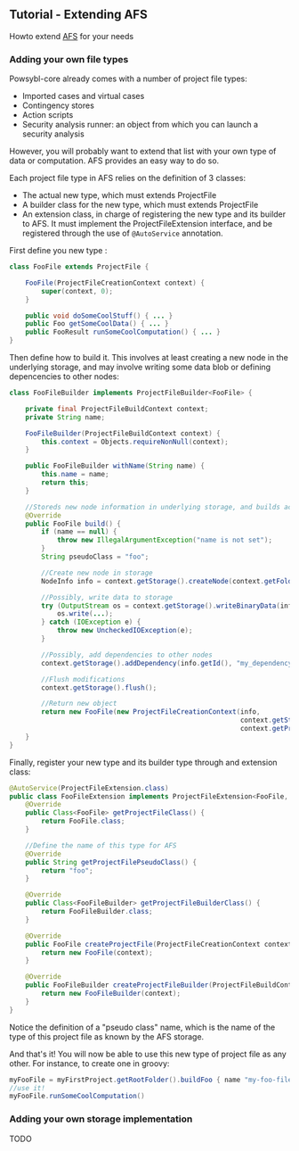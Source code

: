 ## Tutorial - Extending AFS

Howto extend [AFS](../../architecture/afs/README.md) for your needs

### Adding your own file types

Powsybl-core already comes with a number of project file types:
 - Imported cases and virtual cases
 - Contingency stores
 - Action scripts
 - Security analysis runner: an object from which you can launch a security analysis

However, you will probably want to extend that list with your own type of data or computation. AFS provides an easy way to do so.

Each project file type in AFS relies on the definition of 3 classes:
 - The actual new type, which must extends ProjectFile
 - A builder class for the new type, which must extends ProjectFile
 - An extension class, in charge of registering the new type and its builder to AFS. It must implement the ProjectFileExtension interface, and be registered through the use of `@AutoService` annotation.

First define you new type :
```java
class FooFile extends ProjectFile {

    FooFile(ProjectFileCreationContext context) {
        super(context, 0);
    }

    public void doSomeCoolStuff() { ... }
    public Foo getSomeCoolData() { ... }
    public FooResult runSomeCoolComputation() { ... }
}
```

Then define how to build it. This involves at least creating a new node in the underlying storage, and may involve writing some data blob or defining depencencies to other nodes:
```java
class FooFileBuilder implements ProjectFileBuilder<FooFile> {

    private final ProjectFileBuildContext context;
    private String name;

    FooFileBuilder(ProjectFileBuildContext context) {
        this.context = Objects.requireNonNull(context);
    }

    public FooFileBuilder withName(String name) {
        this.name = name;
        return this;
    }

    //Storeds new node information in underlying storage, and builds actual object
    @Override
    public FooFile build() {
        if (name == null) {
            throw new IllegalArgumentException("name is not set");
        }
        String pseudoClass = "foo";

        //Create new node in storage
        NodeInfo info = context.getStorage().createNode(context.getFolderInfo().getId(), name, pseudoClass, "", 0, new NodeGenericMetadata());

        //Possibly, write data to storage
        try (OutputStream os = context.getStorage().writeBinaryData(info.getId(), "my_data")) {
            os.write(...);
        } catch (IOException e) {
            throw new UncheckedIOException(e);
        }

        //Possibly, add dependencies to other nodes
        context.getStorage().addDependency(info.getId(), "my_dependency", dependencyNodeId);

        //Flush modifications
        context.getStorage().flush();

        //Return new object
        return new FooFile(new ProjectFileCreationContext(info,
                                                          context.getStorage(),
                                                          context.getProject()));
    }
}
```

Finally, register your new type and its builder type through and extension class:
```java
@AutoService(ProjectFileExtension.class)
public class FooFileExtension implements ProjectFileExtension<FooFile, FooFileBuilder> {
    @Override
    public Class<FooFile> getProjectFileClass() {
        return FooFile.class;
    }

    //Define the name of this type for AFS
    @Override
    public String getProjectFilePseudoClass() {
        return "foo";
    }

    @Override
    public Class<FooFileBuilder> getProjectFileBuilderClass() {
        return FooFileBuilder.class;
    }

    @Override
    public FooFile createProjectFile(ProjectFileCreationContext context) {
        return new FooFile(context);
    }

    @Override
    public FooFileBuilder createProjectFileBuilder(ProjectFileBuildContext context) {
        return new FooFileBuilder(context);
    }
}
```
Notice the definition of a "pseudo class" name, which is the name of the type of this project file as known by the AFS storage.


And that's it! You will now be able to use this new type of project file as any other.
For instance, to create one in groovy:
```groovy
myFooFile = myFirstProject.getRootFolder().buildFoo { name "my-foo-file" }
//use it!
myFooFile.runSomeCoolComputation()
```


### Adding your own storage implementation

TODO
